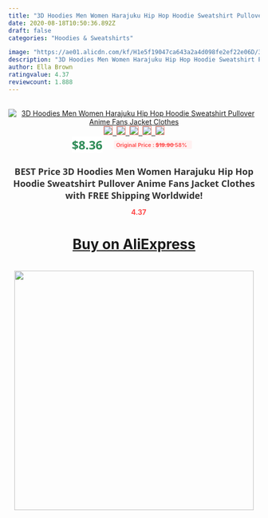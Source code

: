 ```yaml
---
title: "3D Hoodies Men Women Harajuku Hip Hop Hoodie Sweatshirt Pullover Anime Fans Jacket Clothes"
date: 2020-08-18T10:50:36.892Z
draft: false
categories: "Hoodies & Sweatshirts"

image: "https://ae01.alicdn.com/kf/H1e5f19047ca643a2a4d098fe2ef22e06D/3D-Hoodies-Men-Women-Harajuku-Hip-Hop-Hoodie-Sweatshirt-Pullover-Anime-Fans-Jacket-Clothes.jpg"
description: "3D Hoodies Men Women Harajuku Hip Hop Hoodie Sweatshirt Pullover Anime Fans Jacket Clothes"
author: Ella Brown
ratingvalue: 4.37
reviewcount: 1.888
---
```

<br>
<div style="text-align: center;">
<a href="https://s.click.aliexpress.com/e/_9JirK9" target="_blank" rel="nofollow noopener noreferrer"><img alt="3D Hoodies Men Women Harajuku Hip Hop Hoodie Sweatshirt Pullover Anime Fans Jacket Clothes" class="magnifier-image" src="https://ae01.alicdn.com/kf/H1e5f19047ca643a2a4d098fe2ef22e06D/3D-Hoodies-Men-Women-Harajuku-Hip-Hop-Hoodie-Sweatshirt-Pullover-Anime-Fans-Jacket-Clothes.jpg_640x640.jpg">
<br>
<img style="border:1px solid salmon" src="https://ae01.alicdn.com/kf/H1e5f19047ca643a2a4d098fe2ef22e06D/3D-Hoodies-Men-Women-Harajuku-Hip-Hop-Hoodie-Sweatshirt-Pullover-Anime-Fans-Jacket-Clothes.jpg_120x120.jpg">&nbsp;&nbsp;<img style="border:1px solid salmon" src="https://ae01.alicdn.com/kf/Hb18e2dcc1152446288ab038416867ba6M/3D-Hoodies-Men-Women-Harajuku-Hip-Hop-Hoodie-Sweatshirt-Pullover-Anime-Fans-Jacket-Clothes.jpg_120x120.jpg">&nbsp;&nbsp;<img style="border:1px solid salmon" src="https://ae01.alicdn.com/kf/H3234fd86170a44068dcbc52e0789e9feo/3D-Hoodies-Men-Women-Harajuku-Hip-Hop-Hoodie-Sweatshirt-Pullover-Anime-Fans-Jacket-Clothes.jpg_120x120.jpg">&nbsp;&nbsp;<img style="border:1px solid salmon" src="https://ae01.alicdn.com/kf/H93311279ed134a88a691ffa19f1fbbebU/3D-Hoodies-Men-Women-Harajuku-Hip-Hop-Hoodie-Sweatshirt-Pullover-Anime-Fans-Jacket-Clothes.jpg_120x120.jpg">&nbsp;&nbsp;<img style="border:1px solid salmon" src="https://ae01.alicdn.com/kf/H955139b939d9449e84d98547bc94637b4/3D-Hoodies-Men-Women-Harajuku-Hip-Hop-Hoodie-Sweatshirt-Pullover-Anime-Fans-Jacket-Clothes.jpg_120x120.jpg"></a></div><br0>
<div style="text-align: center;"><span style="background-color: white; border: 0px; box-sizing: border-box; color: seagreen; display: inline-block; font-family: &quot;open sans&quot; , &quot;arial&quot; , &quot;helvetica&quot; , sans-serif , &quot;heiti&quot;; font-size: 24px; font-stretch: inherit; font-weight: 700; line-height: inherit; margin: 0px 10px 0px 0px; padding: 0px; vertical-align: middle;">$8.36 </span>
<span style="background: rgb(255 , 241 , 241); border-radius: 3px; border: 0px; box-sizing: border-box; color: #ff4747; display: inline-block; font-family: inherit; font-size: 12px; font-stretch: inherit; font-style: inherit; font-variant: inherit; font-weight: 600; line-height: inherit; margin: 0px; padding: 2px 5px; transform: scale(0.9); vertical-align: middle;">Original Price : <b style="text-decoration: line-through;">$19.90 </b> 58%&nbsp;&nbsp;</span></div>
<h1 style="color: #333333; display: inline-block; font-family: &quot;open sans&quot; , &quot;arial&quot; , &quot;helvetica&quot; , sans-serif , &quot;heiti&quot;; font-size: 18px; font-stretch: inherit; font-weight: 700; text-align: center;">BEST Price 3D Hoodies Men Women Harajuku Hip Hop Hoodie Sweatshirt Pullover Anime Fans Jacket Clothes with FREE Shipping Worldwide!</h1>
<div style="color: #ff4747; text-align: center;">
<img src="https://4.bp.blogspot.com/-M0ZcTcb-5uY/XleCXlxnR4I/AAAAAAAAAEc/OrjgMkXV1oMQFaCRZj5HQwOCBcu3w1FegCPcBGAYYCw/s1600/star.png" style="height: 15px;">&nbsp;<b>4.37</b></div>
<div class="button_cont" align="center"><a class="buynow_a" href="https://s.click.aliexpress.com/e/_9JirK9" target="_blank" rel="nofollow noopener noreferrer"><H1>Buy on AliExpress</H1></a></div><br>
<div class="separator" style="clear: both; text-align: center;">
<img src="https://lh3.googleusercontent.com/-pTy5HemUv9M/XlePHvY0dAI/AAAAAAAAAE4/0nX5iRUoIWY8eMW9Dpxeirr157OZliDIgCLcBGAsYHQ/s1600/badge.gif" width="480">
</div>
